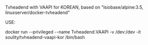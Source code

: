 Tvheadend with VAAPI for KOREAN, based on "lsiobase/alpine:3.5, linuxserver/docker-tvheadend"

USE:

docker run --privileged --name Tvheadend.VAAPI -v /dev:/dev -it soulity/tvheadend-vaapi-kor /bin/bash
